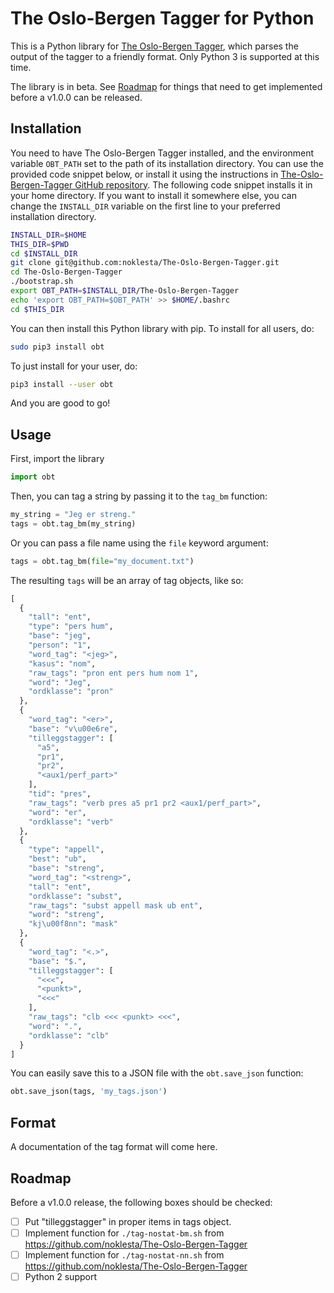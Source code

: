 # The Oslo-Bergen Tagger for Python

This is a Python library for [The Oslo-Bergen Tagger](http://www.tekstlab.uio.no/obt-ny/), which parses the output of 
the tagger to a friendly format. Only Python 3 is supported at this time.

The library is in beta. See [Roadmap](#roadmap) for things that need to get implemented before a v1.0.0 can be released.

## Installation

You need to have The Oslo-Bergen Tagger installed, and the environment variable `OBT_PATH` set to the path of its
installation directory. You can use the provided code snippet below, or install it using the instructions in 
[The-Oslo-Bergen-Tagger GitHub repository](https://github.com/noklesta/The-Oslo-Bergen-Tagger). The following code snippet installs it in your home directory. If you want to install it 
somewhere else, you can change the `INSTALL_DIR` variable on the first line to your preferred installation directory.

```bash
INSTALL_DIR=$HOME
THIS_DIR=$PWD
cd $INSTALL_DIR
git clone git@github.com:noklesta/The-Oslo-Bergen-Tagger.git
cd The-Oslo-Bergen-Tagger
./bootstrap.sh
export OBT_PATH=$INSTALL_DIR/The-Oslo-Bergen-Tagger
echo 'export OBT_PATH=$OBT_PATH' >> $HOME/.bashrc
cd $THIS_DIR
```

You can then install this Python library with pip. To install for all users, do:
```bash
sudo pip3 install obt
```
To just install for your user, do:
```bash
pip3 install --user obt
```

And you are good to go!

## Usage
First, import the library
```python
import obt
```

Then, you can tag a string by passing it to the `tag_bm` function:
```python
my_string = "Jeg er streng."
tags = obt.tag_bm(my_string)
```
Or you can pass a file name using the `file` keyword argument:
```python
tags = obt.tag_bm(file="my_document.txt")
```

The resulting `tags` will be an array of tag objects, like so:
```python
[
  {
    "tall": "ent",
    "type": "pers hum",
    "base": "jeg",
    "person": "1",
    "word_tag": "<jeg>",
    "kasus": "nom",
    "raw_tags": "pron ent pers hum nom 1",
    "word": "Jeg",
    "ordklasse": "pron"
  },
  {
    "word_tag": "<er>",
    "base": "v\u00e6re",
    "tilleggstagger": [
      "a5",
      "pr1",
      "pr2",
      "<aux1/perf_part>"
    ],
    "tid": "pres",
    "raw_tags": "verb pres a5 pr1 pr2 <aux1/perf_part>",
    "word": "er",
    "ordklasse": "verb"
  },
  {
    "type": "appell",
    "best": "ub",
    "base": "streng",
    "word_tag": "<streng>",
    "tall": "ent",
    "ordklasse": "subst",
    "raw_tags": "subst appell mask ub ent",
    "word": "streng",
    "kj\u00f8nn": "mask"
  },
  {
    "word_tag": "<.>",
    "base": "$.",
    "tilleggstagger": [
      "<<<",
      "<punkt>",
      "<<<"
    ],
    "raw_tags": "clb <<< <punkt> <<<",
    "word": ".",
    "ordklasse": "clb"
  }
]
```

You can easily save this to a JSON file with the `obt.save_json` function:
```python
obt.save_json(tags, 'my_tags.json')
```

## Format
A documentation of the tag format will come here.

## Roadmap
Before a v1.0.0 release, the following boxes should be checked:
- [ ] Put "tilleggstagger" in proper items in tags object.
- [ ] Implement function for `./tag-nostat-bm.sh` from https://github.com/noklesta/The-Oslo-Bergen-Tagger
- [ ] Implement function for `./tag-nostat-nn.sh` from https://github.com/noklesta/The-Oslo-Bergen-Tagger
- [ ] Python 2 support
